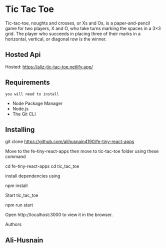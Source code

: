 # Tic Tac Toe
  Tic-tac-toe, noughts and crosses, or Xs and Os, is a paper-and-pencil game for two players, X and O, who take turns marking the spaces in a 3×3 grid.
  The player who succeeds in placing three of their marks in a horizontal, vertical, or diagonal row is the winner.
 
 ## Hosted Api 
 
 Hosted: https://aliz-tic-tac-toe.netlify.app/

## Requirements
    you will need to install

   - Node Package Manager
   - Node.js
   - The Git CLI 
   
## Installing

git clone https://github.com/alihusnain4190/fe-tiny-react-apps

Move to the fe-tiny-react-apps then move to tic-tac-toe folder using these command

cd fe-tiny-react-apps
cd tic_tac_toe

install dependencies using

npm install

Start tic_tac_toe

npm run start

Open http://localhost:3000 to view it in the browser.

Authors

## Ali-Husnain  

